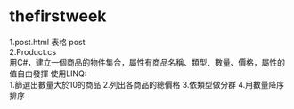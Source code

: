 # thefirstweek
<div>
1.post.html 表格 post
</div>
<div>
2.Product.cs
</div>
<div>
用C#，建立一個商品的物件集合，屬性有商品名稱、類型、數量、價格，屬性的值自由發揮
使用LINQ:
</div>
<div> 
1.篩選出數量大於10的商品
2.列出各商品的總價格
3.依類型做分群
4.用數量降序排序
</div> 
